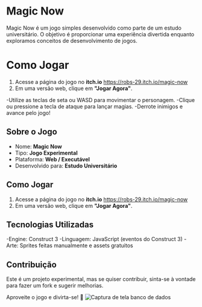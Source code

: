 # Magic Now

Magic Now é um jogo simples desenvolvido como parte de um estudo universitário. O objetivo é proporcionar uma experiência divertida enquanto exploramos conceitos de desenvolvimento de jogos.

# Como Jogar

1. Acesse a página do jogo no **itch.io** https://robs-29.itch.io/magic-now
2. Em uma versão web, clique em **"Jogar Agora"**.
   
-Utilize as teclas de seta ou WASD para movimentar o personagem.
-Clique ou pressione a tecla de ataque para lançar magias.
-Derrote inimigos e avance pelo jogo!

## Sobre o Jogo

- Nome: **Magic Now**
- Tipo: **Jogo Experimental**
- Plataforma: **Web / Executável**
- Desenvolvido para: **Estudo Universitário**

## Como Jogar

1. Acesse a página do jogo no **itch.io** https://robs-29.itch.io/magic-now
2. Em uma versão web, clique em **"Jogar Agora"**.

## Tecnologias Utilizadas

-Engine: Construct 3
-Linguagem: JavaScript (eventos do Construct 3)
-Arte: Sprites feitas manualmente e assets gratuitos


## Contribuição

Este é um projeto experimental, mas se quiser contribuir, sinta-se à vontade para fazer um fork e sugerir melhorias.


Aproveite o jogo e divirta-se! 🚀
![Captura de tela banco de dados](https://github.com/user-attachments/assets/12b3486c-df91-4d0f-bdb1-0818e4904417)

